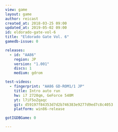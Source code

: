 ```yaml
---
view: game
layout: game
author: reicast
created_at: 2018-03-25 09:00
updated_at: 2019-05-02 09:00
id: eldorado-gate-vol-6
title: "Eldorado Gate Vol. 6"
gamedb-issue: 0

releases:
  - id: "AA86"
    region: JP
    version: "1.001"
    discs: 1
    medium: gdrom

test-videos:
  - fingerprint: "AA86 GD-ROM1/1 JP"
    title: Intro auto run
    hw: i7 2720qm, GeForce 540M
    yt: l7iF5oZqaqc
    git: d59197f84353d7d2b746383e9277d9ed7c8c4053
    platform: win86-release

gotIGDBGame: 0

---
```

